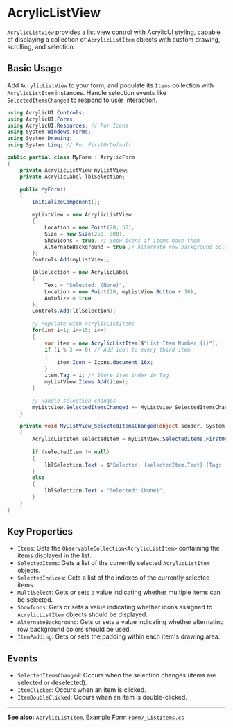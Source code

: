 # AcrylicListView

`AcrylicListView` provides a list view control with AcrylicUI styling, capable of displaying a collection of `AcrylicListItem` objects with custom drawing, scrolling, and selection.

## Basic Usage

Add `AcrylicListView` to your form, and populate its `Items` collection with `AcrylicListItem` instances. Handle selection events like `SelectedItemsChanged` to respond to user interaction.

```csharp
using AcrylicUI.Controls;
using AcrylicUI.Forms;
using AcrylicUI.Resources; // For Icons
using System.Windows.Forms;
using System.Drawing;
using System.Linq; // For FirstOrDefault

public partial class MyForm : AcrylicForm
{
    private AcrylicListView myListView;
    private AcrylicLabel lblSelection;

    public MyForm()
    {
        InitializeComponent();

        myListView = new AcrylicListView
        {
            Location = new Point(20, 50),
            Size = new Size(250, 300),
            ShowIcons = true, // Show icons if items have them
            AlternateBackground = true // Alternate row background colors
        };
        Controls.Add(myListView);

        lblSelection = new AcrylicLabel
        {
            Text = "Selected: (None)",
            Location = new Point(20, myListView.Bottom + 10),
            AutoSize = true
        };
        Controls.Add(lblSelection);
        
        // Populate with AcrylicListItems
        for(int i=1; i<=15; i++)
        {
            var item = new AcrylicListItem($"List Item Number {i}");
            if (i % 3 == 0) // Add icon to every third item
            {
                item.Icon = Icons.document_16x;
            }
            item.Tag = i; // Store item index in Tag
            myListView.Items.Add(item);
        }

        // Handle selection changes
        myListView.SelectedItemsChanged += MyListView_SelectedItemsChanged;
    }

    private void MyListView_SelectedItemsChanged(object sender, System.EventArgs e)
    {
        AcrylicListItem selectedItem = myListView.SelectedItems.FirstOrDefault();
        
        if (selectedItem != null)
        {
            lblSelection.Text = $"Selected: {selectedItem.Text} (Tag: {selectedItem.Tag})";
        }
        else
        {
            lblSelection.Text = "Selected: (None)";
        }
    }
}
```

## Key Properties

*   `Items`: Gets the `ObservableCollection<AcrylicListItem>` containing the items displayed in the list.
*   `SelectedItems`: Gets a list of the currently selected `AcrylicListItem` objects.
*   `SelectedIndices`: Gets a list of the indexes of the currently selected items.
*   `MultiSelect`: Gets or sets a value indicating whether multiple items can be selected.
*   `ShowIcons`: Gets or sets a value indicating whether icons assigned to `AcrylicListItem` objects should be displayed.
*   `AlternateBackground`: Gets or sets a value indicating whether alternating row background colors should be used.
*   `ItemPadding`: Gets or sets the padding within each item's drawing area.

## Events

*   `SelectedItemsChanged`: Occurs when the selection changes (items are selected or deselected).
*   `ItemClicked`: Occurs when an item is clicked.
*   `ItemDoubleClicked`: Occurs when an item is double-clicked.

---

**See also:** [`AcrylicListItem`](AcrylicListItem.md), Example Form [`Form7_ListItems.cs`](../../Examples/Form7_ListItems.cs) 